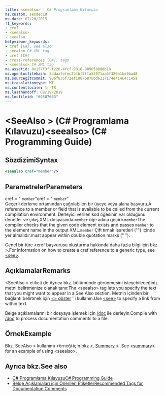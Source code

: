 ```yaml
---
title: <seealso> - C# Programlama Kılavuzu
ms.custom: seodec18
ms.date: 07/20/2015
f1_keywords:
- cref
- <seealso>
- seealso
helpviewer_keywords:
- cref [C#], see also
- seealso C# XML tag
- cref [C#]
- cross-references [C#], tags
- <seealso> C# XML tag
ms.assetid: 8e157f3f-f220-4fcf-9010-88905b080b18
ms.openlocfilehash: 3ddaa7efec2b4bf5ffa53971aa6f380a1be9bad8
ms.sourcegitcommit: 986f836f72ef10876878bd6217174e41464c145a
ms.translationtype: MT
ms.contentlocale: tr-TR
ms.lasthandoff: 08/19/2019
ms.locfileid: "69587663"
---
```

# <a name="seealso-c-programming-guide"></a><span data-ttu-id="00fe0-102">\<SeeAlso > (C# Programlama Kılavuzu)</span><span class="sxs-lookup"><span data-stu-id="00fe0-102">\<seealso> (C# Programming Guide)</span></span>
## <a name="syntax"></a><span data-ttu-id="00fe0-103">Sözdizimi</span><span class="sxs-lookup"><span data-stu-id="00fe0-103">Syntax</span></span>  
  
```xml  
<seealso cref="member"/>  
```  
  
## <a name="parameters"></a><span data-ttu-id="00fe0-104">Parametreler</span><span class="sxs-lookup"><span data-stu-id="00fe0-104">Parameters</span></span>  
 <span data-ttu-id="00fe0-105">cref = " `member`"</span><span class="sxs-lookup"><span data-stu-id="00fe0-105">cref = " `member`"</span></span>  
 <span data-ttu-id="00fe0-106">Geçerli derleme ortamından çağrılabilen bir üyeye veya alana başvuru.</span><span class="sxs-lookup"><span data-stu-id="00fe0-106">A reference to a member or field that is available to be called from the current compilation environment.</span></span> <span data-ttu-id="00fe0-107">Derleyici verilen kod öğesinin var olduğunu denetler ve çıkış XML dosyasında `member` öğe adına geçirir.`member`</span><span class="sxs-lookup"><span data-stu-id="00fe0-107">The compiler checks that the given code element exists and passes `member` to the element name in the output XML.`member`</span></span> <span data-ttu-id="00fe0-108">Çift tırnak işaretleri ("") içinde yer almalıdır.</span><span class="sxs-lookup"><span data-stu-id="00fe0-108">must appear within double quotation marks (" ").</span></span>  
  
 <span data-ttu-id="00fe0-109">Genel bir türe [ \<](./see.md)cref başvurusu oluşturma hakkında daha fazla bilgi için bkz. >.</span><span class="sxs-lookup"><span data-stu-id="00fe0-109">For information on how to create a cref reference to a generic type, see [\<see>](./see.md).</span></span>  
  
## <a name="remarks"></a><span data-ttu-id="00fe0-110">Açıklamalar</span><span class="sxs-lookup"><span data-stu-id="00fe0-110">Remarks</span></span>  
 <span data-ttu-id="00fe0-111">\<SeeAlso > etiketi de Ayrıca bkz. bölümünde görünmesini isteyebileceğiniz metni belirtmenize olanak tanır.</span><span class="sxs-lookup"><span data-stu-id="00fe0-111">The \<seealso> tag lets you specify the text that you might want to appear in a See Also section.</span></span> <span data-ttu-id="00fe0-112">Metnin içinden bir bağlantı belirtmek için [ \<> göster](./see.md) ' i kullanın.</span><span class="sxs-lookup"><span data-stu-id="00fe0-112">Use [\<see>](./see.md) to specify a link from within text.</span></span>  
  
 <span data-ttu-id="00fe0-113">Belge açıklamalarını bir dosyaya işlemek için [/doc](../../language-reference/compiler-options/doc-compiler-option.md) ile derleyin.</span><span class="sxs-lookup"><span data-stu-id="00fe0-113">Compile with [/doc](../../language-reference/compiler-options/doc-compiler-option.md) to process documentation comments to a file.</span></span>  
  
## <a name="example"></a><span data-ttu-id="00fe0-114">Örnek</span><span class="sxs-lookup"><span data-stu-id="00fe0-114">Example</span></span>  
 <span data-ttu-id="00fe0-115">Bkz. SeeAlso > kullanımı \<örneği için bkz [ \<. Summary >](./summary.md) .</span><span class="sxs-lookup"><span data-stu-id="00fe0-115">See [\<summary>](./summary.md) for an example of using \<seealso>.</span></span>  
  
## <a name="see-also"></a><span data-ttu-id="00fe0-116">Ayrıca bkz.</span><span class="sxs-lookup"><span data-stu-id="00fe0-116">See also</span></span>

- [<span data-ttu-id="00fe0-117">C# Programlama Kılavuzu</span><span class="sxs-lookup"><span data-stu-id="00fe0-117">C# Programming Guide</span></span>](../index.md)
- [<span data-ttu-id="00fe0-118">Belge Açıklamaları için Önerilen Etiketler</span><span class="sxs-lookup"><span data-stu-id="00fe0-118">Recommended Tags for Documentation Comments</span></span>](./recommended-tags-for-documentation-comments.md)
